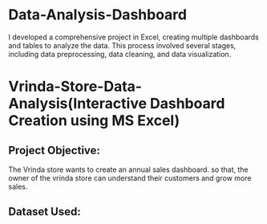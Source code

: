 # Data-Analysis-Dashboard
I developed a comprehensive project in Excel, creating multiple dashboards and tables to analyze the data. This process involved several stages, including data preprocessing, data cleaning, and data visualization.  

# Vrinda-Store-Data-Analysis(Interactive Dashboard Creation using MS Excel)

## Project Objective:
The Vrinda store wants to create an annual sales dashboard. so that, the owner of the vrinda store can understand their customers and grow more sales.

## Dataset Used:
